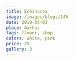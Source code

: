 ```yaml
---
title: Echinacea
image: /images/blogs/146
date: 2019-06-03
place: Aarhus
tags: flower, shop
colors: white, pink
price: 75
gallery: 3
---
```

